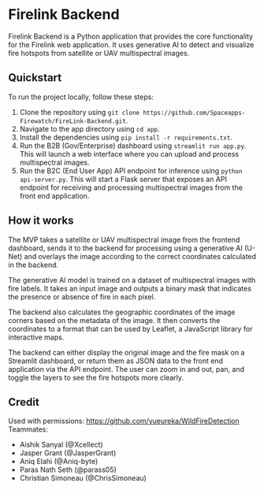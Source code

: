 # Firelink Backend

Firelink Backend is a Python application that provides the core functionality for the Firelink web application. It uses generative AI to detect and visualize fire hotspots from satellite or UAV multispectral images.

## Quickstart

To run the project locally, follow these steps:

1. Clone the repository using `git clone https://github.com/Spaceapps-Firewatch/FireLink-Backend.git`.
2. Navigate to the app directory using `cd app`.
3. Install the dependencies using `pip install -r requirements.txt`.
4. Run the B2B (Gov/Enterprise) dashboard using `streamlit run app.py`. This will launch a web interface where you can upload and process multispectral images.
5. Run the B2C (End User App) API endpoint for inference using `python api-server.py`. This will start a Flask server that exposes an API endpoint for receiving and processing multispectral images from the front end application.

## How it works

The MVP takes a satellite or UAV multispectral image from the frontend dashboard, sends it to the backend for processing using a generative AI (U-Net) and overlays the image according to the correct coordinates calculated in the backend.

The generative AI model is trained on a dataset of multispectral images with fire labels. It takes an input image and outputs a binary mask that indicates the presence or absence of fire in each pixel.

The backend also calculates the geographic coordinates of the image corners based on the metadata of the image. It then converts the coordinates to a format that can be used by Leaflet, a JavaScript library for interactive maps.

The backend can either display the original image and the fire mask on a Streamlit dashboard, or return them as JSON data to the front end application via the API endpoint. The user can zoom in and out, pan, and toggle the layers to see the fire hotspots more clearly.

## Credit
Used with permissions: https://github.com/yueureka/WildFireDetection
Teammates:
* Aishik Sanyal (@Xcellect)
* Jasper Grant (@JasperGrant)
* Aniq Elahi (@Aniq-byte)
* Paras Nath Seth (@parass05)
* Christian Simoneau (@ChrisSimoneau)
